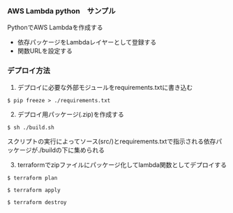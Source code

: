 ### AWS Lambda python　サンプル

PythonでAWS Lambdaを作成する

* 依存パッケージをLambdaレイヤーとして登録する
* 関数URLを設定する

### デプロイ方法

1. デプロイに必要な外部モジュールをrequirements.txtに書き込む

```
$ pip freeze > ./requirements.txt
```

2. デプロイ用パッケージ(.zip)を作成する

```
$ sh ./build.sh
```

スクリプトの実行によってソース(src/)とrequirements.txtで指示される依存パッケージが./buildの下に集められる

3. terraformでzipファイルにパッケージ化してlambda関数としてデプロイする
   
```
$ terraform plan

$ terraform apply

$ terraform destroy
```

